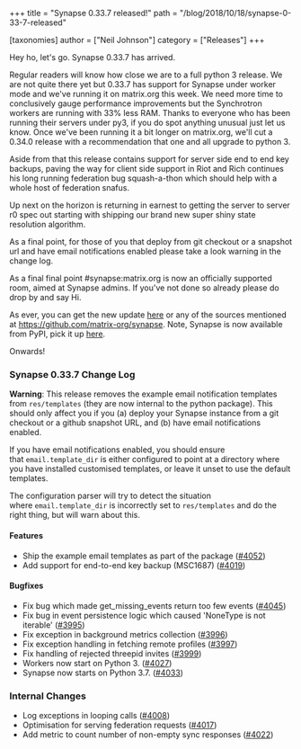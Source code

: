 +++
title = "Synapse 0.33.7 released!"
path = "/blog/2018/10/18/synapse-0-33-7-released"

[taxonomies]
author = ["Neil Johnson"]
category = ["Releases"]
+++

Hey ho, let's go. Synapse 0.33.7 has arrived.

Regular readers will know how close we are to a full python 3 release. We are not quite there yet but 0.33.7 has support for Synapse under worker mode and we've running it on matrix.org this week. We need more time to conclusively gauge performance improvements but the Synchrotron workers are running with 33% less RAM. Thanks to everyone who has been running their servers under py3, if you do spot anything unusual just let us know. Once we've been running it a bit longer on matrix.org, we'll cut a 0.34.0 release with a recommendation that one and all upgrade to python 3.

Aside from that this release contains support for server side end to end key backups, paving the way for client side support in Riot and Rich continues his long running federation bug squash-a-thon which should help with a whole host of federation snafus.

Up next on the horizon is returning in earnest to getting the server to server r0 spec out starting with shipping our brand new super shiny state resolution algorithm.

As a final point, for those of you that deploy from git checkout or a snapshot url and have email notifications enabled please take a look warning in the change log.

As a final final point #synapse:matrix.org is now an officially supported room, aimed at Synapse admins. If you've not done so already please do drop by and say Hi.

As ever, you can get the new update <a href="https://github.com/matrix-org/synapse/releases/tag/v0.33.7">here</a> or any of the sources mentioned at <a href="https://github.com/matrix-org/synapse">https://github.com/matrix-org/synapse</a>. Note, Synapse is now available from PyPI, pick it up <a href="https://pypi.org/project/matrix-synapse/">here</a>.

Onwards!

### Synapse 0.33.7 Change Log

<strong>Warning</strong>: This release removes the example email notification templates from <code>res/templates</code> (they are now internal to the python package). This should only affect you if you (a) deploy your Synapse instance from a git checkout or a github snapshot URL, and (b) have email notifications enabled.

If you have email notifications enabled, you should ensure that <code>email.template_dir</code> is either configured to point at a directory where you have installed customised templates, or leave it unset to use the default templates.

The configuration parser will try to detect the situation where <code>email.template_dir</code> is incorrectly set to <code>res/templates</code> and do the right thing, but will warn about this.

#### Features

<ul>
 	<li>Ship the example email templates as part of the package (<a href="https://github.com/matrix-org/synapse/issues/4052" data-hovercard-type="pull_request" data-hovercard-url="/matrix-org/synapse/pull/4052/hovercard" aria-describedby="hovercard-aria-description">#4052</a>)</li>
 	<li>Add support for end-to-end key backup (MSC1687) (<a href="https://github.com/matrix-org/synapse/issues/4019" data-hovercard-type="pull_request" data-hovercard-url="/matrix-org/synapse/pull/4019/hovercard" aria-describedby="hovercard-aria-description">#4019</a>)</li>
</ul>

#### Bugfixes

<ul>
 	<li>Fix bug which made get_missing_events return too few events (<a href="https://github.com/matrix-org/synapse/issues/4045" data-hovercard-type="pull_request" data-hovercard-url="/matrix-org/synapse/pull/4045/hovercard" aria-describedby="hovercard-aria-description">#4045</a>)</li>
 	<li>Fix bug in event persistence logic which caused 'NoneType is not iterable' (<a href="https://github.com/matrix-org/synapse/issues/3995" data-hovercard-type="pull_request" data-hovercard-url="/matrix-org/synapse/pull/3995/hovercard" aria-describedby="hovercard-aria-description">#3995</a>)</li>
 	<li>Fix exception in background metrics collection (<a href="https://github.com/matrix-org/synapse/issues/3996" data-hovercard-type="pull_request" data-hovercard-url="/matrix-org/synapse/pull/3996/hovercard" aria-describedby="hovercard-aria-description">#3996</a>)</li>
 	<li>Fix exception handling in fetching remote profiles (<a href="https://github.com/matrix-org/synapse/issues/3997" data-hovercard-type="pull_request" data-hovercard-url="/matrix-org/synapse/pull/3997/hovercard" aria-describedby="hovercard-aria-description">#3997</a>)</li>
 	<li>Fix handling of rejected threepid invites (<a href="https://github.com/matrix-org/synapse/issues/3999" data-hovercard-type="pull_request" data-hovercard-url="/matrix-org/synapse/pull/3999/hovercard" aria-describedby="hovercard-aria-description">#3999</a>)</li>
 	<li>Workers now start on Python 3. (<a href="https://github.com/matrix-org/synapse/issues/4027" data-hovercard-type="pull_request" data-hovercard-url="/matrix-org/synapse/pull/4027/hovercard" aria-describedby="hovercard-aria-description">#4027</a>)</li>
 	<li>Synapse now starts on Python 3.7. (<a href="https://github.com/matrix-org/synapse/issues/4033" data-hovercard-type="pull_request" data-hovercard-url="/matrix-org/synapse/pull/4033/hovercard" aria-describedby="hovercard-aria-description">#4033</a>)</li>
</ul>

### Internal Changes

<ul>
 	<li>Log exceptions in looping calls (<a href="https://github.com/matrix-org/synapse/issues/4008" data-hovercard-type="pull_request" data-hovercard-url="/matrix-org/synapse/pull/4008/hovercard" aria-describedby="hovercard-aria-description">#4008</a>)</li>
 	<li>Optimisation for serving federation requests (<a href="https://github.com/matrix-org/synapse/issues/4017" data-hovercard-type="pull_request" data-hovercard-url="/matrix-org/synapse/pull/4017/hovercard" aria-describedby="hovercard-aria-description">#4017</a>)</li>
 	<li>Add metric to count number of non-empty sync responses (<a href="https://github.com/matrix-org/synapse/issues/4022" data-hovercard-type="pull_request" data-hovercard-url="/matrix-org/synapse/pull/4022/hovercard" aria-describedby="hovercard-aria-description">#4022</a>)</li>
</ul>
